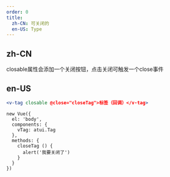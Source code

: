 ```yaml
---
order: 0
title:
  zh-CN: 可关闭的
  en-US: Type
---
```


## zh-CN

closable属性会添加一个关闭按钮，点击关闭可触发一个close事件

## en-US


````jsx
<v-tag closable @close="closeTag">标签（回调）</v-tag>
````

````vue-script
new Vue({
  el: 'body',
  components: {
    vTag: atui.Tag
  },
  methods: {
    closeTag () {
      alert('我要关闭了')
    }
  }
})
````
